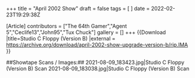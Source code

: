 +++
title = "April 2002 Show"
draft = false
tags = [ ]
date = 2022-02-23T19:29:38Z

[Article]
contributors = ["The 64th Gamer","Agent 5","Ceclife13","John95","Tux Chuck"]
gallery = []
+++
{{Download
|title=Studio C Floppy (Version B)
|external = https://archive.org/download/april-2002-show-upgrade-version-b/rip.IMA
}}

##Showtape Scans / Images:##
<gallery>
2021-08-09_183423.jpg|Studio C Floppy (Version B) Scan
2021-08-09_183038.jpg|Studio C Floppy (Version B) Scan
</gallery>